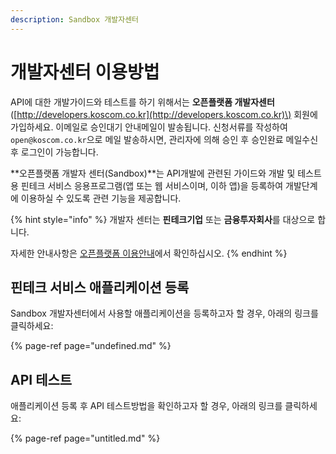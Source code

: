 ```yaml
---
description: Sandbox 개발자센터
---
```


# 개발자센터 이용방법

API에 대한 개발가이드와 테스트를 하기 위해서는 **오픈플랫폼 개발자센터**\([http://developers.koscom.co.kr](http://developers.koscom.co.kr)\) 회원에 가입하세요. 이메일로 승인대기 안내메일이 발송됩니다. 신청서류를 작성하여 `open@koscom.co.kr`으로 메일 발송하시면, 관리자에 의해 승인 후 승인완료 메일수신 후 로그인이 가능합니다.

**오픈플랫폼 개발자 센터\(Sandbox\)**는 API개발에 관련된 가이드와 개발 및 테스트용 핀테크 서비스 응용프로그램\(앱 또는 웹 서비스이며, 이하 앱\)을 등록하여 개발단계에 이용하실 수 있도록 관련 기능을 제공합니다. 

{% hint style="info" %}
개발자 센터는 **핀테크기업** 또는 **금융투자회사**를 대상으로 합니다.  
자세한 안내사항은 [오픈플랫폼 이용안내](http://biz.koscom.co.kr/cmm/intro/introOppfUse.do)에서 확인하십시오.
{% endhint %}



## 핀테크 서비스 애플리케이션 등록

Sandbox 개발자센터에서 사용할 애플리케이션을 등록하고자 할 경우, 아래의 링크를 클릭하세요:

{% page-ref page="undefined.md" %}

## API 테스트 

애플리케이션 등록 후 API 테스트방법을 확인하고자 할 경우, 아래의 링크를 클릭하세요:

{% page-ref page="untitled.md" %}



